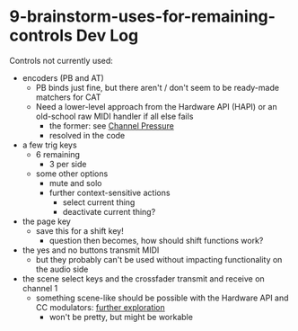 # 9-brainstorm-uses-for-remaining-controls Dev Log

Controls not currently used:

- encoders (PB and AT)
  - PB binds just fine, but there aren't / don't seem to be ready-made matchers for CAT 
  - Need a lower-level approach from the Hardware API (HAPI) or an old-school raw MIDI handler if all else fails
    - the former: see [Channel Pressure](./channel-pressure.md)
    - resolved in the code
- a few trig keys
  - 6 remaining 
    - 3 per side 
  - some other options
    - mute and solo 
    - further context-sensitive actions 
      - select current thing
      - deactivate current thing?
- the page key
  - save this for a shift key!
    - question then becomes, how should shift functions work?
- the yes and no buttons transmit MIDI
  - but they probably can't be used without impacting functionality on the audio side
- the scene select keys and the crossfader transmit and receive on channel 1
  - something scene-like should be possible with the Hardware API and CC modulators: [further exploration](ot-scenes-for-bitwig.md)
    - won't be pretty, but might be workable
